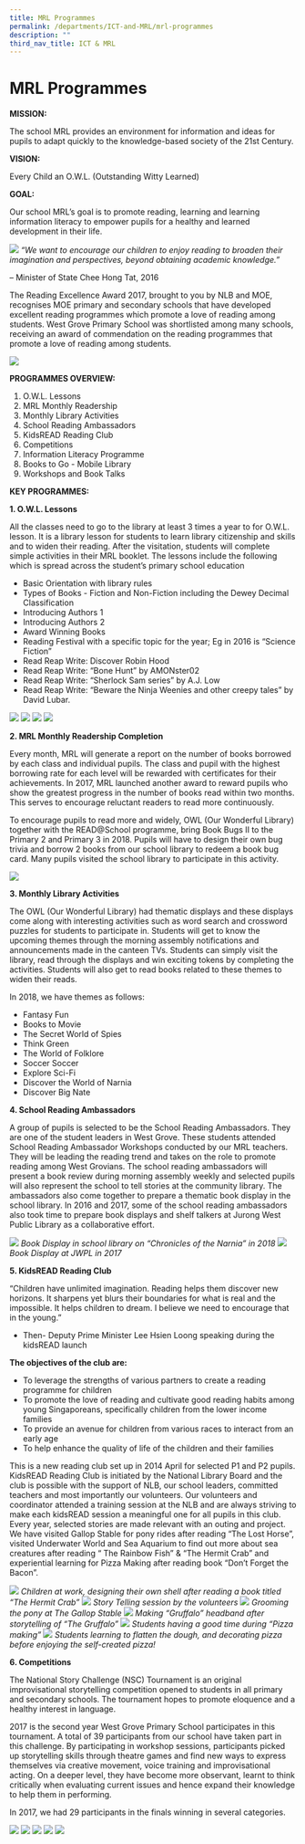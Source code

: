 ```yaml
---
title: MRL Programmes
permalink: /departments/ICT-and-MRL/mrl-programmes
description: ""
third_nav_title: ICT & MRL
---
```

# MRL Programmes
**MISSION:**

The school MRL provides an environment for information and ideas for pupils to adapt quickly to the knowledge-based society of the 21st Century.

**VISION:**

Every Child an O.W.L. (Outstanding Witty Learned)

**GOAL:**

Our school MRL’s goal is to promote reading, learning and learning information literacy to empower pupils for a healthy and learned development in their life.

![](/images/Vision-Mission-Goal.jpg)
*“We want to encourage our children to enjoy reading to broaden their imagination and perspectives, beyond obtaining academic knowledge.”*

– Minister of State Chee Hong Tat, 2016

The Reading Excellence Award 2017, brought to you by NLB and MOE, recognises MOE primary and secondary schools that have developed excellent reading programmes which promote a love of reading among students. West Grove Primary School was shortlisted among many schools, receiving an award of commendation on the reading programmes that promote a love of reading among students.

![](/images/Reading%20Excellence%20Award.jpg)

**PROGRAMMES OVERVIEW:**

1. O.W.L. Lessons
2. MRL Monthly Readership
3. Monthly Library Activities
4. School Reading Ambassadors
5. KidsREAD Reading Club
6. Competitions
7. Information Literacy Programme
8. Books to Go - Mobile Library
9. Workshops and Book Talks

**KEY PROGRAMMES:**

**1. O.W.L. Lessons**

All the classes need to go to the library at least 3 times a year to for O.W.L. lesson. It is a library lesson for students to learn library citizenship and skills and to widen their reading. After the visitation, students will complete simple activities in their MRL booklet. The lessons include the following which is spread across the student’s primary school education

* Basic Orientation with library rules
* Types of Books - Fiction and Non-Fiction including the Dewey Decimal Classification
* Introducing Authors 1
* Introducing Authors 2
* Award Winning Books
* Reading Festival with a specific topic for the year; Eg in 2016 is “Science Fiction”
* Read Reap Write: Discover Robin Hood
* Read Reap Write: “Bone Hunt” by AMONster02
* Read Reap Write: “Sherlock Sam series” by A.J. Low
* Read Reap Write: “Beware the Ninja Weenies and other creepy tales” by David Lubar.

![](/images/OWL%20Lessons%20-%201.jpg)
![](/images/OWL%20Lessons%20-%202.jpg)
![](/images/OWL%20Lessons%20-%203.jpg)
![](/images/OWL%20Lessons%20-%204.jpg)

**2. MRL Monthly Readership Completion**

Every month, MRL will generate a report on the number of books borrowed by each class and individual pupils. The class and pupil with the highest borrowing rate for each level will be rewarded with certificates for their achievements. In 2017, MRL launched another award to reward pupils who show the greatest progress in the number of books read within two months. This serves to encourage reluctant readers to read more continuously.

To encourage pupils to read more and widely, OWL (Our Wonderful Library) together with the READ@School programme, bring Book Bugs II to the Primary 2 and Primary 3 in 2018. Pupils will have to design their own bug trivia and borrow 2 books from our school library to redeem a book bug card. Many pupils visited the school library to participate in this activity.

![](/images/MRL%20Monthly%20Readership%20Completion.jpg)

**3. Monthly Library Activities**

The OWL (Our Wonderful Library) had thematic displays and these displays come along with interesting activities such as word search and crossword puzzles for students to participate in. Students will get to know the upcoming themes through the morning assembly notifications and announcements made in the canteen TVs. Students can simply visit the library, read through the displays and win exciting tokens by completing the activities. Students will also get to read books related to these themes to widen their reads.

In 2018, we have themes as follows:

* Fantasy Fun
* Books to Movie
* The Secret World of Spies
* Think Green
* The World of Folklore
* Soccer Soccer
* Explore Sci-Fi
* Discover the World of Narnia
* Discover Big Nate

**4. School Reading Ambassadors**

A group of pupils is selected to be the School Reading Ambassadors. They are one of the student leaders in West Grove. These students attended School Reading Ambassador Workshops conducted by our MRL teachers. They will be leading the reading trend and takes on the role to promote reading among West Grovians. The school reading ambassadors will present a book review during morning assembly weekly and selected pupils will also represent the school to tell stories at the community library. The ambassadors also come together to prepare a thematic book display in the school library. In 2016 and 2017, some of the school reading ambassadors also took time to prepare book displays and shelf talkers at Jurong West Public Library as a collaborative effort.

![](/images/Book%20Display%20in%20School%20Library.jpg)
*Book Display in school library on “Chronicles of the Narnia” in 2018*
![](/images/Book%20Display%20at%20JWPL%202017.jpg)
*Book Display at JWPL in 2017*

**5. KidsREAD Reading Club**

“Children have unlimited imagination.
Reading helps them discover new horizons.
It sharpens yet blurs their boundaries for what is real and the impossible.
It helps children to dream.
I believe we need to encourage that
in the young.”
- Then- Deputy Prime Minister Lee Hsien Loong speaking during the kidsREAD launch

**The objectives of the club are:**

* To leverage the strengths of various partners to create a reading programme for children
* To promote the love of reading and cultivate good reading habits among young Singaporeans, specifically children from the lower income families
* To provide an avenue for children from various races to interact from an early age
* To help enhance the quality of life of the children and their families

This is a new reading club set up in 2014 April for selected P1 and P2 pupils. KidsREAD Reading Club is initiated by the National Library Board and the club is possible with the support of NLB, our school leaders, committed teachers and most importantly our volunteers. Our volunteers and coordinator attended a training session at the NLB and are always striving to make each kidsREAD session a meaningful one for all pupils in this club. Every year, selected stories are made relevant with an outing and project. We have visited Gallop Stable for pony rides after reading “The Lost Horse”, visited Underwater World and Sea Aquarium to find out more about sea creatures after reading “ The Rainbow Fish” & “The Hermit Crab” and experiential learning for Pizza Making after reading book “Don’t Forget the Bacon”.

![](/images/Children%20designed%20own%20shell.jpg)
*Children at work, designing their own shell after reading a book titled “The Hermit Crab”*
![](/images/Story%20telling%20session%20by%20volunteers.jpg)
*Story Telling session by the volunteers*
![](/images/Grooming%20pony%20at%20The%20Gallop%20Stable.jpg)
*Grooming the pony at The Gallop Stable*
![](/images/Making%20Gruffalo%20headband%20after%20story.jpg)
*Making “Gruffalo” headband after storytelling of “The Gruffalo”*
![](/images/Students%20having%20good%20time%20in%20pizza%20making.jpg)
*Students having a good time during “Pizza making”*
![](/images/Students%20learnt%20making%20pizza.jpg)
*Students learning to flatten the dough, and decorating pizza before enjoying the self-created pizza!*

**6. Competitions**

 The National Story Challenge (NSC) Tournament is an original improvisational storytelling competition opened to students in all primary and secondary schools. The tournament hopes to promote eloquence and a healthy interest in language.

2017 is the second year West Grove Primary School participates in this tournament. A total of 39 participants from our school have taken part in this challenge. By participating in workshop sessions, participants picked up storytelling skills through theatre games and find new ways to express themselves via creative movement, voice training and improvisational acting.  On a deeper level, they have become more observant, learnt to think critically when evaluating current issues and hence expand their knowledge to help them in performing.

In 2017, we had 29 participants in the finals winning in several categories.

![](/images/Competitions%20-%201.jpg)
![](/images/Competitions%20-%202.jpg)
![](/images/Competitions%20-%203.jpg)
![](/images/Competitions%20-%204.jpg)
![](/images/Competitions%20-%205.jpg)